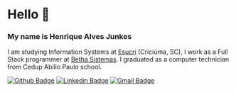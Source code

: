 # Hello 👋

### My name is Henrique Alves Junkes

I am studying Information Systems at [Esucri](https://www.esucri.com.br/) (Criciúma, SC), I work as a Full Stack programmer at [Betha Sistemas](http://www.betha.com.br/). I graduated as a computer technician from Cedup Abílio Paulo school.

[![Github Badge](https://img.shields.io/badge/-Github-000?style=for-the-badge&logo=Github&logoColor=white&link=https://github.com/Junkes887)](https://github.com/Junkes887)
[![Linkedin Badge](https://img.shields.io/badge/-LinkedIn-blue?style=for-the-badge&logo=Linkedin&logoColor=white&link=https://www.linkedin.com/in/henrique-alves-junkes-70bb9a170/)](https://www.linkedin.com/in/henrique-alves-junkes-70bb9a170/)
[![Gmail Badge](https://img.shields.io/badge/-Gmail-c14438?style=for-the-badge&logo=Gmail&logoColor=white&link=mailto:henriquejunkes887@gmail.com)](mailto:henriquejunkes887@gmail.com)
